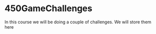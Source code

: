# 450GameChallenges
In this course we will be doing a couple of challenges. We will store them here

